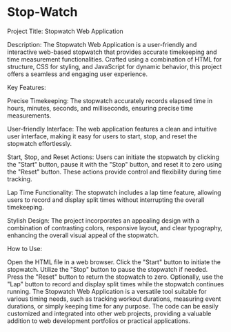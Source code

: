 # Stop-Watch
Project Title: Stopwatch Web Application

Description:
The Stopwatch Web Application is a user-friendly and interactive web-based stopwatch that provides accurate timekeeping and time measurement functionalities. Crafted using a combination of HTML for structure, CSS for styling, and JavaScript for dynamic behavior, this project offers a seamless and engaging user experience.

Key Features:

Precise Timekeeping: The stopwatch accurately records elapsed time in hours, minutes, seconds, and milliseconds, ensuring precise time measurements.

User-friendly Interface: The web application features a clean and intuitive user interface, making it easy for users to start, stop, and reset the stopwatch effortlessly.

Start, Stop, and Reset Actions: Users can initiate the stopwatch by clicking the "Start" button, pause it with the "Stop" button, and reset it to zero using the "Reset" button. These actions provide control and flexibility during time tracking.

Lap Time Functionality: The stopwatch includes a lap time feature, allowing users to record and display split times without interrupting the overall timekeeping.

Stylish Design: The project incorporates an appealing design with a combination of contrasting colors, responsive layout, and clear typography, enhancing the overall visual appeal of the stopwatch.

How to Use:

Open the HTML file in a web browser.
Click the "Start" button to initiate the stopwatch.
Utilize the "Stop" button to pause the stopwatch if needed.
Press the "Reset" button to return the stopwatch to zero.
Optionally, use the "Lap" button to record and display split times while the stopwatch continues running.
The Stopwatch Web Application is a versatile tool suitable for various timing needs, such as tracking workout durations, measuring event durations, or simply keeping time for any purpose. The code can be easily customized and integrated into other web projects, providing a valuable addition to web development portfolios or practical applications.

